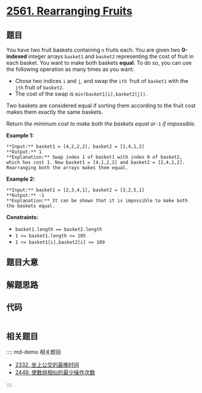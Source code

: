 # [2561. Rearranging Fruits](https://leetcode.com/problems/rearranging-fruits)

## 题目

You have two fruit baskets containing `n` fruits each. You are given two
**0-indexed** integer arrays `basket1` and `basket2` representing the cost of
fruit in each basket. You want to make both baskets **equal**. To do so, you
can use the following operation as many times as you want:

  * Chose two indices `i` and `j`, and swap the `ith `fruit of `basket1` with the `jth` fruit of `basket2`.
  * The cost of the swap is `min(basket1[i],basket2[j])`.

Two baskets are considered equal if sorting them according to the fruit cost
makes them exactly the same baskets.

Return _the minimum cost to make both the baskets equal or_`-1` _if
impossible._



**Example 1:**

    
    
    **Input:** basket1 = [4,2,2,2], basket2 = [1,4,1,2]
    **Output:** 1
    **Explanation:** Swap index 1 of basket1 with index 0 of basket2, which has cost 1. Now basket1 = [4,1,2,2] and basket2 = [2,4,1,2]. Rearranging both the arrays makes them equal.
    

**Example 2:**

    
    
    **Input:** basket1 = [2,3,4,1], basket2 = [3,2,5,1]
    **Output:** -1
    **Explanation:** It can be shown that it is impossible to make both the baskets equal.
    



**Constraints:**

  * `basket1.length == basket2.length`
  * `1 <= basket1.length <= 105`
  * `1 <= basket1[i],basket2[i] <= 109`


## 题目大意

## 解题思路

## 代码

```javascript

```

## 相关题目

:::: md-demo 相关题目
- [2332. 坐上公交的最晚时间](https://leetcode.com/problems/the-latest-time-to-catch-a-bus)
- [2449. 使数组相似的最少操作次数](https://leetcode.com/problems/minimum-number-of-operations-to-make-arrays-similar)

::::
